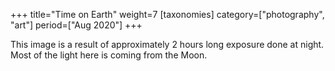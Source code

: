 +++
title="Time on Earth"
weight=7
[taxonomies]
category=["photography", "art"]
period=["Aug 2020"]
+++

This image is a result of approximately 2 hours long exposure done at night. Most of the light here is coming from the Moon.